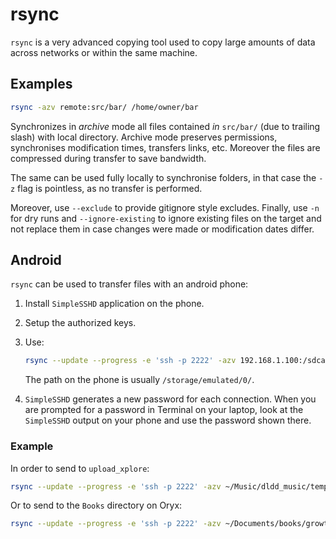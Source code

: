 # rsync

`rsync` is a very advanced copying tool used to copy large amounts of data across networks or within
the same machine.

## Examples

```sh
rsync -azv remote:src/bar/ /home/owner/bar
```

Synchronizes in _archive_ mode all files contained _in_ `src/bar/` (due to trailing slash) with
local directory. Archive mode preserves permissions, synchronises modification times, transfers
links, etc. Moreover the files are compressed during transfer to save bandwidth.

The same can be used fully locally to synchronise folders, in that case the `-z` flag is pointless,
as no transfer is performed.

Moreover, use `--exclude` to provide gitignore style excludes. Finally, use `-n` for dry runs and
`--ignore-existing` to ignore existing files on the target and not replace them in case changes were
made or modification dates differ.


## Android

`rsync` can be used to transfer files with an android phone:

1. Install `SimpleSSHD` application on the phone.
2. Setup the authorized keys.
3. Use:

   ```sh
   rsync --update --progress -e 'ssh -p 2222' -azv 192.168.1.100:/sdcard/DCIM/Camera /path/to/destination/on/your/computer
   ```

   The path on the phone is usually `/storage/emulated/0/`.
4. `SimpleSSHD` generates a new password for each connection. When you are prompted for a password in
   Terminal on your laptop, look at the `SimpleSSHD` output on your phone and use the password shown
   there.

### Example

In order to send to `upload_xplore`:

```sh
rsync --update --progress -e 'ssh -p 2222' -azv ~/Music/dldd_music/temp/ 192.168.1.3:/storage/emulated/0/upload_xplore
```

Or to send to the `Books` directory on Oryx:

```sh
rsync --update --progress -e 'ssh -p 2222' -azv ~/Documents/books/growth/ 192.168.1.77:/storage/emulated/0/Books/growth
```


